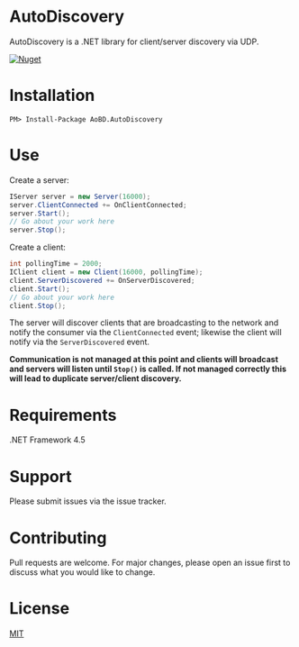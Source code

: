# AutoDiscovery

AutoDiscovery is a .NET library for client/server discovery via UDP.

[![Nuget](https://img.shields.io/nuget/v/AoBD.AutoDiscovery.svg)](https://www.nuget.org/packages/AoBD.AutoDiscovery/)

# Installation

` PM> Install-Package AoBD.AutoDiscovery ` 

# Use

Create a server:
```csharp
IServer server = new Server(16000);
server.ClientConnected += OnClientConnected;
server.Start();
// Go about your work here
server.Stop();
```

Create a client:
```csharp
int pollingTime = 2000;
IClient client = new Client(16000, pollingTime);
client.ServerDiscovered += OnServerDiscovered;
client.Start();
// Go about your work here
client.Stop();
```

The server will discover clients that are broadcasting to the network and notify the consumer via the `ClientConnected` event; likewise the client will notify via the `ServerDiscovered` event.

**Communication is not managed at this point and clients will broadcast and servers will listen until `Stop()` is called. If not managed correctly this will lead to duplicate server/client discovery.**

# Requirements
.NET Framework 4.5

# Support
Please submit issues via the issue tracker.

# Contributing
Pull requests are welcome. For major changes, please open an issue first to discuss what you would like to change.

# License
[MIT](https://github.com/huffSamuel/AutoDiscovery/blob/master/LICENSE)